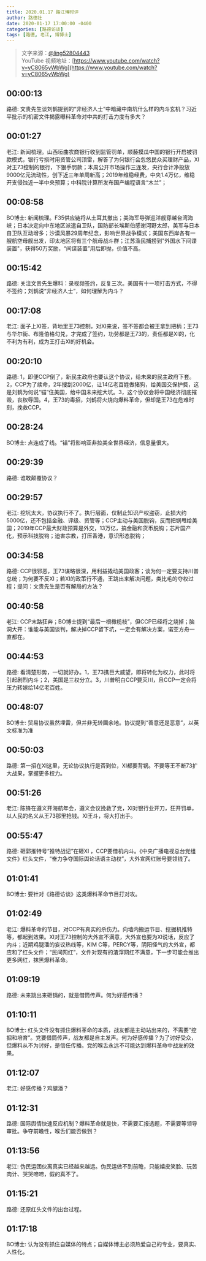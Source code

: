```yaml
---
title: 2020.01.17 路江博时评
author: 路德社
date: 2020-01-17 17:00:00 -0400
categories: [路德访谈]
tags: [路德, 老江, 博博士]
---
```


> 文字来源：[@ling52804443](https://twitter.com/ling52804443)  
> YouTube 视频地址：[https://www.youtube.com/watch?v=yC8065yWbWg](https://www.youtube.com/watch?v=yC8065yWbWg)

## 00:00:13

路德: 文贵先生谈刘鹤提到的“非经济人士”中暗藏中南坑什么样的内斗玄机？习近平批示的机密文件揭露曝料革命对中共的打击力度有多大？

## 00:01:27

老江: 新闻梳理。山西垣曲农商银行收到监管罚单，顺藤摸瓜中国的银行开启被罚款模式，银行亏损时用资管公司顶雷，解答了为何银行会忽悠民众买理财产品，XI对王73控制的银行，下狠手罚款；本周公开市场操作三连发，央行合计净投放9000亿元流动性，创下近三年单周新高；2019年维稳经费，中央1.4万亿，维稳开支侵蚀近一半中央预算；中科院计算所发布国产编程语言“木兰”；

## 00:08:58

BO博士:  新闻梳理。F35供应链将从土耳其撤出；美海军导弹巡洋舰穿越台湾海峡；日本决定向中东地区派遣自卫队，国防部长埃斯伯感谢河野太郎，美军与日本自卫队互动增多；沙漠风暴29周年纪念，影响世界战争模式；美国东西岸各有一艘航空母舰出发，印太地区将有三个航母战斗群；江苏渔民捕捞到"外国水下间谍装置"，获得50万奖励，“间谍装置”用后即抛，价值不高。

## 00:15:42

路德: 关注文贵先生爆料：录视频签约，反复三次。美国有十一项打击方式，不得不签约；刘鹤说“非经济人士”，如何理解为内斗？

## 00:17:08

老江: 面子上XI签，背地里王73控制，对XI来说，签不签都会被王拿到把柄；王73与华尔街、布隆伯格勾兑，才完成了签约，功劳都是王73的，责任都是XI的，化不利为有利，成为王打击XI的好机会。

## 00:20:10

路德: 1，即便CCP倒了，新民主政府也要认这个协议，给未来的民主政府下套。2，CCP为了续命，2年搜刮2000亿，让14亿老百姓做猪狗，给美国交保护费，这是刘鹤为何说“锚”住美国，给中国未来挖大坑。3，这个协议会将中国经济彻底摧毁，丧权辱国。4，王73的毒招，刘鹤将火烧向爆料革命，但却是王73在危难时刻，挽救CCP。

## 00:28:24

BO博士: 点连成了线。“锚”将影响亚非拉美全世界经济，信息量很大。

## 00:29:39

路德: 谁敢颠覆协议？

## 00:29:57

老江: 挖坑太大，协议执行不了。执行层面，仅制止知识产权盗窃，止损大约5000亿，还不包括金融、评级、资管等；CCP主动与美国脱钩，反而把锅甩给美国；2019年CCP最大财政预算是外交，13万亿，搞金融和货币脱钩；芯片国产化，预示科技脱钩；迫害宗教，打压香港，意识形态脱钩；

## 00:34:58

路德: CCP很邪恶，王73谋略很深，用利益撬动美国政客；谈为何一定要支持川普总统；为何要不反XI；若XI的政策行不通，王跳出来解决问题，类比毛的夺权过程；提问：文贵先生是否有解局的方法？

## 00:40:58

老江: CCP末路狂奔；BO博士提到“最后一根橄榄枝”，但CCP已经将之烧掉；脑洞大开：谁能与美国谈判，解决掉CCP留下坑，一定会有解决方案，诺亚方舟一直都在。

## 00:44:53

路德: 看清楚形势，一切就好办。1，王73携巨大威望，即将转化为权力，此时将引起剧烈内斗；2，美国是三权分立。3，川普明白CCP要灭川，且CCP一定会将压力转嫁给14亿老百姓。

## 00:48:07

BO博士: 贸易协议虽然埋雷，但并非无转圜余地。协议提到“善意还是恶意”，以英文标准为准

## 00:50:03

路德: 第一招在XI这里，无论协议执行是否到位，XI都要背锅。不要等王不断73扩大战果，掌握更多权力。

## 00:51:26

老江: 陈锋在遵义开海航年会，遵义会议挽救了党，XI对银行业开刀，狂开罚单，以人民的名义从王73那里抢钱。XI王斗，将大打出手。

## 00:55:47

路德: 砸郭推特号“推特战记”在砸XI ，CCP要借机内斗。《中央广播电视总台党组文件》红头文件，“奋力争夺国际舆论话语主动权”，大外宣网红账号要领钱了。

## 01:01:41

BO博士: 要针对《路德访谈》这类爆料革命节目打对攻。

## 01:02:49

老江: 爆料革命的节目，对CCP有真实的杀伤力。向墙内搬运节目、挖掘机推特等，都起到效果。XI对王73控制的大外宣不满意，大外宣也要为XI说话，反应了内斗；近期鸡腿潘的妄议热线等，KIM C等，PERCY等，阴阳怪气的大外宣，都应和了红头文件；“民间网红”，文件对现有的渣滓网红不满意，下一步可能会推出更多网红，抹黑爆料革命。

## 01:09:19

路德: 未来跳出来砸锅的，就是借筒传声。何为好感传播？

## 01:10:11

BO博士: 红头文件没有抓住爆料革命的本质，战友都是主动站出来的，不需要“挖掘和培育”。党要借筒传声，战友都是自主发声。何为好感传播？为了讨好受众，但爆料从不为讨好，是信任传播。党的喉舌永远不可能达到爆料革命中战友的效果。

## 01:12:07

老江: 好感传播？鸡腿潘？

## 01:12:31

路德: 国际舆情快速反应机制？爆料革命就是快，不需要汇报选题，不需要等领导审批。争夺前瞻性，喉舌们能否做到？

## 01:13:56

老江: 伪民运团伙离真实已经越来越远。伪民运做不到前瞻，只能嬉皮笑脸、玩苦肉计、哭哭啼啼，假的真不了。

## 01:15:21

路德: 还原红头文件的出台过程。

## 01:17:18

BO博士: 认为没有抓住自媒体的特点；自媒体博主必须热爱自己的专业，要真实、人性化。
